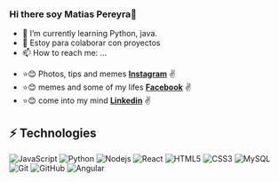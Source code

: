 ### Hi there soy Matias Pereyra👋 

- 🌱 I’m currently learning Python, java.
- 👯 Estoy para colaborar  con  proyectos
- 📫 How to reach me: ...
* :star::blush: Photos, tips and memes **[Instagram](https://www.instagram.com/mpereyra9/)** :v:
* :star::blush: memes and some of my lifes **[Facebook](https://www.facebook.com/MatiasPereyra.95)** :v:
* :star::blush: come into my mind **[Linkedin](linkedin.com/in/matias-pereyra/)** :v:

## ⚡ Technologies

![JavaScript](https://img.shields.io/badge/-JavaScript-black?style=flat-square&logo=javascript)
![Python](https://img.shields.io/badge/-Python-black?style=flat-square&logo=python)
![Nodejs](https://img.shields.io/badge/-Nodejs-black?style=flat-square&logo=Node.js)
![React](https://img.shields.io/badge/-React-black?style=flat-square&logo=react)
![HTML5](https://img.shields.io/badge/-HTML5-E34F26?style=flat-square&logo=html5&logoColor=white)
![CSS3](https://img.shields.io/badge/-CSS3-1572B6?style=flat-square&logo=css3)
![MySQL](https://img.shields.io/badge/-MySQL-black?style=flat-square&logo=mysql)
![Git](https://img.shields.io/badge/-Git-black?style=flat-square&logo=git)
![GitHub](https://img.shields.io/badge/-GitHub-181717?style=flat-square&logo=github)
![Angular](https://img.shields.io/badge/-Angular-red?style=flat-square&logo=angular)

